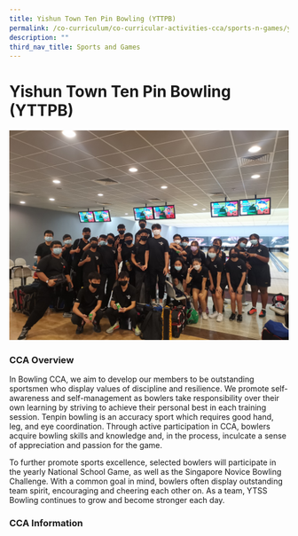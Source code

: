 ```yaml
---
title: Yishun Town Ten Pin Bowling (YTTPB)
permalink: /co-curriculum/co-curricular-activities-cca/sports-n-games/yishun-town-ten-pin-bowling-yttpb/
description: ""
third_nav_title: Sports and Games
---
```

# **Yishun Town Ten Pin Bowling (YTTPB)**

![](/images/IMG_20220411_115254.jpg)

### CCA Overview

In Bowling CCA, we aim to develop our members to be outstanding sportsmen who display values of discipline and resilience. We promote self-awareness and self-management as bowlers take responsibility over their own learning by striving to achieve their personal best in each training session. Tenpin bowling is an accuracy sport which requires good hand, leg, and eye coordination. Through active participation in CCA, bowlers acquire bowling skills and knowledge and, in the process, inculcate a sense of appreciation and passion for the game.

To further promote sports excellence, selected bowlers will participate in the yearly National School Game, as well as the Singapore Novice Bowling Challenge. With a common goal in mind, bowlers often display outstanding team spirit, encouraging and cheering each other on. As a team, YTSS Bowling continues to grow and become stronger each day. 

### CCA Information